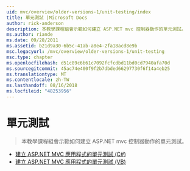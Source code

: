 ```yaml
---
uid: mvc/overview/older-versions-1/unit-testing/index
title: 單元測試 |Microsoft Docs
author: rick-anderson
description: 本教學課程組會示範如何建立 ASP.NET mvc 控制器動作的單元測試。
ms.author: riande
ms.date: 09/28/2011
ms.assetid: b21d9a30-6b5c-41ab-a8e4-2fa18acd8e9b
msc.legacyurl: /mvc/overview/older-versions-1/unit-testing
msc.type: chapter
ms.openlocfilehash: d51c89c6b61c7092fcfcdbd11bd0cd7940afa70d
ms.sourcegitcommit: 45ac74e400f9f2b7dbded66297730f6f14a4eb25
ms.translationtype: MT
ms.contentlocale: zh-TW
ms.lasthandoff: 08/16/2018
ms.locfileid: "48253956"
---
```

<a name="unit-testing"></a>單元測試
====================
> 本教學課程組會示範如何建立 ASP.NET mvc 控制器動作的單元測試。


- [建立 ASP.NET MVC 應用程式的單元測試 (C#)](creating-unit-tests-for-asp-net-mvc-applications-cs.md)
- [建立 ASP.NET MVC 應用程式的單元測試 (VB)](creating-unit-tests-for-asp-net-mvc-applications-vb.md)
